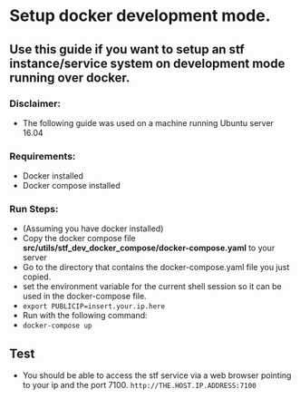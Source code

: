 # Setup docker development mode.

## Use this guide if you want to setup an stf instance/service system on development mode running over docker.

### Disclaimer:
 - The following guide was used on a machine running Ubuntu server 16.04

### Requirements:
- Docker installed
- Docker compose installed

### Run Steps:
- (Assuming you have docker installed)
-  Copy the docker compose file **src/utils/stf_dev_docker_compose/docker-compose.yaml** to your server
-  Go to the directory that contains the docker-compose.yaml file you just copied.
- set the environment variable for the current shell session so it can be used in the docker-compose file.
 - ```export PUBLICIP=insert.your.ip.here```
-  Run with the following command:
 - ```docker-compose up```

## Test
- You should be able to access the stf service via a web browser pointing to
your ip and the port 7100.
```http://THE.HOST.IP.ADDRESS:7100```
